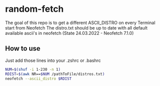 # random-fetch
The goal of this repo is to get a different ASCII_DISTRO on every Terminal start from Neofetch
The distro.txt should be up to date with all default available ascii's in neofetch (State 24.03.2022 - Neofetch 7.1.0)
## How to use
Just add those lines into your .zshrc or .bashrc
```bash
NUM=$(shuf -i 1-230 -n 1)
RDIST=$(awk NR==$NUM /pathToFile/distros.txt)
neofetch --ascii_distro $RDIST
```

